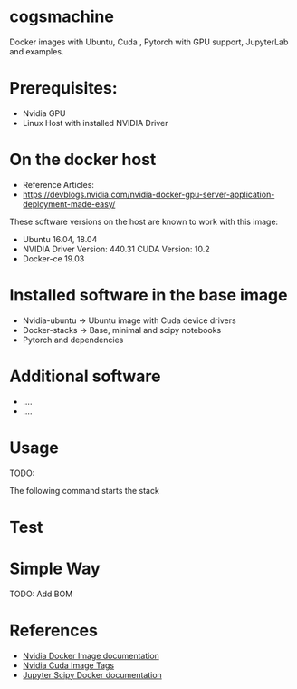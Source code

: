# cogsmachine

Docker images with Ubuntu, Cuda , Pytorch with GPU support, JupyterLab
and examples.

# Prerequisites:

* Nvidia GPU 
* Linux Host with installed NVIDIA Driver 


# On the docker host

* Reference Articles:
* https://devblogs.nvidia.com/nvidia-docker-gpu-server-application-deployment-made-easy/

These software versions on the host are known to work with this image:

* Ubuntu 16.04, 18.04
* NVIDIA Driver Version: 440.31       CUDA Version: 10.2 
* Docker-ce 19.03 

# Installed software in the base image

* Nvidia-ubuntu -> Ubuntu image with Cuda device drivers
* Docker-stacks -> Base, minimal and scipy notebooks
* Pytorch and dependencies

# Additional software 

* ....
* ....


# Usage

TODO:

The following command starts the stack

# Test

# Simple Way

TODO: Add BOM

# References

 * [Nvidia Docker Image documentation](https://github.com/NVIDIA/nvidia-docker/wiki)
 * [Nvidia Cuda Image Tags](https://hub.docker.com/r/nvidia/cuda/tags)
 * [Jupyter Scipy Docker documentation](https://github.com/jupyter/docker-stacks/tree/master/scipy-notebook)
